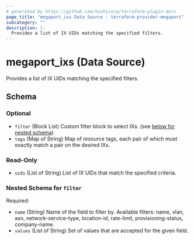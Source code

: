 ```yaml
---
# generated by https://github.com/hashicorp/terraform-plugin-docs
page_title: "megaport_ixs Data Source - terraform-provider-megaport"
subcategory: ""
description: |-
  Provides a list of IX UIDs matching the specified filters.
---
```


# megaport_ixs (Data Source)

Provides a list of IX UIDs matching the specified filters.



<!-- schema generated by tfplugindocs -->
## Schema

### Optional

- `filter` (Block List) Custom filter block to select IXs. (see [below for nested schema](#nestedblock--filter))
- `tags` (Map of String) Map of resource tags, each pair of which must exactly match a pair on the desired IXs.

### Read-Only

- `uids` (List of String) List of IX UIDs that match the specified criteria.

<a id="nestedblock--filter"></a>
### Nested Schema for `filter`

Required:

- `name` (String) Name of the field to filter by. Available filters: name, vlan, asn, network-service-type, location-id, rate-limit, provisioning-status, company-name.
- `values` (List of String) Set of values that are accepted for the given field.
